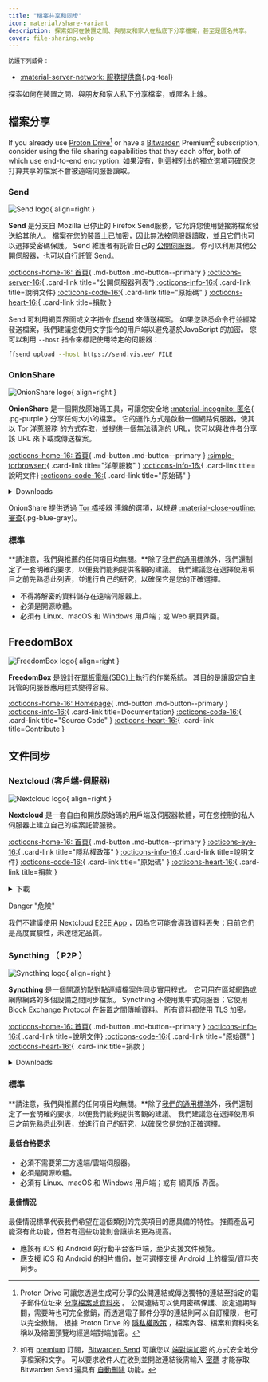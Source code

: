 ```yaml
---
title: "檔案共享和同步"
icon: material/share-variant
description: 探索如何在裝置之間、與朋友和家人在私底下分享檔案，甚至是匿名共享。
cover: file-sharing.webp
---
```


<small>防護下列威脅：</small>

- [:material-server-network: 服務提供商](basics/common-threats.md#privacy-from-service-providers ""){.pg-teal}

探索如何在裝置之間、與朋友和家人私下分享檔案，或匿名上線。

## 檔案分享

If you already use [Proton Drive](cloud.md#proton-drive)[^1] or have a [Bitwarden](passwords.md#bitwarden) Premium[^2] subscription, consider using the file sharing capabilities that they each offer, both of which use end-to-end encryption. 如果沒有，則這裡列出的獨立選項可確保您打算共享的檔案不會被遠端伺服器讀取。

### Send

<div class="admonition recommendation" markdown>

![Send logo](assets/img/file-sharing-sync/send.svg){ align=right }

**Send** 是分支自 Mozilla 已停止的 Firefox Send服務，它允許您使用鏈接將檔案發送給其他人。 檔案在您的裝置上已加密，因此無法被伺服器讀取，並且它們也可以選擇受密碼保護。 Send 維護者有託管自己的 [公開伺服器](https://send.vis.ee)。 你可以利用其他公開伺服器，也可以自行託管 Send。

[:octicons-home-16: 首頁](https://send.vis.ee){ .md-button .md-button--primary }
[:octicons-server-16:](https://github.com/timvisee/send-instances){ .card-link title="公開伺服器列表"}
[:octicons-info-16:](https://github.com/timvisee/send#readme){ .card-link title=說明文件}
[:octicons-code-16:](https://github.com/timvisee/send){ .card-link title="原始碼" }
[:octicons-heart-16:](https://github.com/sponsors/timvisee){ .card-link title=捐款 }

</details>

</div>

Send 可利用網頁界面或文字指令 [ffsend](https://github.com/timvisee/ffsend) 來傳送檔案。 如果您熟悉命令行並經常發送檔案，我們建議您使用文字指令的用戶端以避免基於JavaScript 的加密。 您可以利用 `--host` 指令來標記使用特定的伺服器：

```bash
ffsend upload --host https://send.vis.ee/ FILE
```

### OnionShare

<div class="admonition recommendation" markdown>

![OnionShare logo](assets/img/file-sharing-sync/onionshare.svg){ align=right }

**OnionShare** 是一個開放原始碼工具，可讓您安全地 [:material-incognito: 匿名](basics/common-threats.md#anonymity-vs-privacy){ .pg-purple } 分享任何大小的檔案。 它的運作方式是啟動一個網路伺服器，使其以 Tor 洋蔥服務 的方式存取，並提供一個無法猜測的 URL，您可以與收件者分享該 URL 來下載或傳送檔案。

[:octicons-home-16: 首頁](https://onionshare.org){ .md-button .md-button--primary }
[:simple-torbrowser:](http://lldan5gahapx5k7iafb3s4ikijc4ni7gx5iywdflkba5y2ezyg6sjgyd.onion){ .card-link title="洋蔥服務" }
[:octicons-info-16:](https://docs.onionshare.org){ .card-link title=說明文件}
[:octicons-code-16:](https://github.com/onionshare/onionshare){ .card-link title="原始碼" }

<details class="downloads" markdown>
<summary>Downloads</summary>

- [:fontawesome-brands-windows: Windows](https://onionshare.org/#download)
- [:simple-apple: macOS](https://onionshare.org/#download)
- [:simple-linux: Linux](https://onionshare.org/#download)
- [:simple-flathub: Flathub](https://flathub.org/apps/org.onionshare.OnionShare)

</details>

</div>

OnionShare 提供透過 [Tor 橋接器](https://docs.onionshare.org/2.6.2/en/tor.html#automatic-censorship-circumvention) 連線的選項，以規避 [:material-close-outline: 審查](basics/common-threats.md#avoiding-censorship ""){.pg-blue-gray}。

### 標準

**請注意，我們與推薦的任何項目均無關。**除了[我們的通用標準](about/criteria.md)外，我們還制定了一套明確的要求，以便我們能夠提供客觀的建議。 我們建議您在選擇使用項目之前先熟悉此列表，並進行自己的研究，以確保它是您的正確選擇。

- 不得將解密的資料儲存在遠端伺服器上。
- 必須是開源軟體。
- 必須有 Linux、macOS 和 Windows 用戶端；或 Web 網頁界面。

## FreedomBox

<div class="admonition recommendation" markdown>

![FreedomBox logo](assets/img/file-sharing-sync/freedombox.svg){ align=right }

**FreedomBox** 是設計在[單板電腦(SBC)](https://en.wikipedia.org/wiki/Single-board_computer)上執行的作業系統。 其目的是讓設定自主託管的伺服器應用程式變得容易。

[:octicons-home-16: Homepage](https://freedombox.org){ .md-button .md-button--primary }
[:octicons-info-16:](https://wiki.debian.org/FreedomBox/Manual){ .card-link title=Documentation}
[:octicons-code-16:](https://salsa.debian.org/freedombox-team/freedombox){ .card-link title="Source Code" }
[:octicons-heart-16:](https://freedomboxfoundation.org/donate){ .card-link title=Contribute }

</details>

</div>

## 文件同步

### Nextcloud (客戶端-伺服器)

<div class="admonition recommendation" markdown>

![Nextcloud logo](assets/img/document-collaboration/nextcloud.svg){ align=right }

**Nextcloud** 是一套自由和開放原始碼的用戶端及伺服器軟體，可在您控制的私人伺服器上建立自己的檔案託管服務。

[:octicons-home-16: 首頁](https://nextcloud.com){ .md-button .md-button--primary }
[:octicons-eye-16:](https://nextcloud.com/privacy){ .card-link title="隱私權政策" }
[:octicons-info-16:](https://nextcloud.com/support){ .card-link title=說明文件}
[:octicons-code-16:](https://github.com/nextcloud){ .card-link title="原始碼" }
[:octicons-heart-16:](https://nextcloud.com/contribute){ .card-link title=捐款 }

<details class="downloads" markdown>
<summary>下載</summary>

- [:simple-googleplay: Google Play](https://play.google.com/store/apps/details?id=com.nextcloud.client)
- [:simple-appstore: App Store](https://apps.apple.com/app/id1125420102)
- [:simple-github: GitHub](https://github.com/nextcloud/android/releases)
- [:fontawesome-brands-windows: Windows](https://nextcloud.com/install/#install-clients)
- [:simple-apple: macOS](https://nextcloud.com/install/#install-clients)
- [:simple-linux: Linux](https://nextcloud.com/install/#install-clients)

</details>

</div>

<div class="admonition danger" markdown>
<p class="admonition-title">Danger "危險"</p>

我們不建議使用 Nextcloud [E2EE App](https://apps.nextcloud.com/apps/end_to_end_encryption) ，因為它可能會導致資料丟失；目前它仍是高度實驗性，未達穩定品質。

</div>

### Syncthing （ P2P ）

<div class="admonition recommendation" markdown>

![Syncthing logo](assets/img/file-sharing-sync/syncthing.svg){ align=right }

**Syncthing** 是一個開源的點對點連續檔案件同步實用程式。 它可用在區域網路或網際網路的多個設備之間同步檔案。 Syncthing 不使用集中式伺服器；它使用 [Block Exchange Protocol](https://docs.syncthing.net/specs/bep-v1.html#bep-v1) 在裝置之間傳輸資料。 所有資料都使用 TLS 加密。

[:octicons-home-16: 首頁](https://syncthing.net){ .md-button .md-button--primary }
[:octicons-info-16:](https://docs.syncthing.net){ .card-link title=說明文件}
[:octicons-code-16:](https://github.com/syncthing){ .card-link title="原始碼" }
[:octicons-heart-16:](https://syncthing.net/donations){ .card-link title=捐款 }

<details class="downloads" markdown>
<summary>Downloads</summary>

- [:fontawesome-brands-windows: Windows](https://syncthing.net/downloads)
- [:simple-apple: macOS](https://syncthing.net/downloads)
- [:simple-linux: Linux](https://syncthing.net/downloads)
- [:simple-freebsd: FreeBSD](https://syncthing.net/downloads)

</details>

</div>

### 標準

**請注意，我們與推薦的任何項目均無關。**除了[我們的通用標準](about/criteria.md)外，我們還制定了一套明確的要求，以便我們能夠提供客觀的建議。 我們建議您在選擇使用項目之前先熟悉此列表，並進行自己的研究，以確保它是您的正確選擇。

#### 最低合格要求

- 必須不需要第三方遠端/雲端伺服器。
- 必須是開源軟體。
- 必須有 Linux、macOS 和 Windows 用戶端；或有 網頁版 界面。

#### 最佳情況

最佳情況標準代表我們希望在這個類別的完美項目的應具備的特性。 推薦產品可能沒有此功能，但若有這些功能則會讓排名更為提高。

- 應該有 iOS 和 Android 的行動平台客戶端，至少支援文件預覽。
- 應支援 iOS 和 Android 的相片備份，並可選擇支援 Android 上的檔案/資料夾同步。

[^1]: Proton Drive 可讓您透過生成可分享的公開連結或傳送獨特的連結至指定的電子郵件位址來 [分享檔案或資料夾](https://proton.me/support/drive-shareable-link) 。 公開連結可以使用密碼保護、設定過期時間，需要時也可完全撤銷，而透過電子郵件分享的連結則可以自訂權限，也可以完全撤銷。 根據 Proton Drive 的 [隱私權政策](https://proton.me/drive/privacy-policy) ，檔案內容、檔案和資料夾名稱以及縮圖預覽均經過端對端加密。
[^2]: 如有 [premium](https://bitwarden.com/help/about-bitwarden-plans/#compare-personal-plans) 訂閱，[Bitwarden Send](https://bitwarden.com/products/send) 可讓您以 [端對端加密](https://bitwarden.com/help/send-encryption) 的方式安全地分享檔案和文字。 可以要求收件人在收到並開啟連結後需輸入 [密碼](https://bitwarden.com/help/send-privacy/#send-passwords) 才能存取 Bitwarden Send 還具有 [自動刪除](https://bitwarden.com/help/send-lifespan) 功能。

